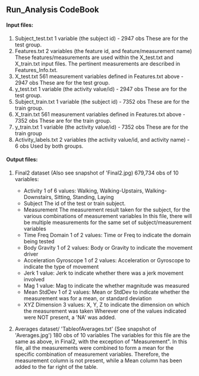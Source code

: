 ## Run_Analysis CodeBook

#### Input files:
1. Subject_test.txt
    1 variable (the subject id) - 2947 obs
    These are for the test group.
2. Features.txt
    2 variables (the feature id, and feature/measurement name)
    These features/measurements are used within the X_test.txt and X_train.txt input files.
    The pertinent measurements are described in Features_Info.txt.
3.  X_test.txt
    561 measurement variables defined in Features.txt above - 2947 obs
    These are for the test group.
4. y_test.txt
    1 variable (the activity value/id) - 2947 obs
    These are for the test group.
5. Subject_train.txt
    1 variable (the subject id) - 7352 obs 
    These are for the train group.
6. X_train.txt
    561 measurement variables defined in Features.txt above - 7352 obs
    These are for the train group.
7. y_train.txt
    1 variable (the activity value/id) - 7352 obs
    These are for the train group
8. Activity_labels.txt
   2 variables (the activity value/id, and activity name) -  6 obs
   Used by both groups.
    
#### Output files:
1.  Final2 dataset (Also see snapshot of 'Final2.jpg)
    679,734 obs of 10 variables:
    + Activity  1 of 6 values:  Walking, Walking-Upstairs, Walking-Downstairs, Sitting, Standing, Laying
    + Subject   The id of the test or train subject.
    + Measurement           The measurement result taken for the subject, for the various combinations of measurement variables
                              In this file, there will be multiple measurements for the same set of subject/measurement variables
    + Time Freq Domain      1 of 2 values:  Time or Freq to indicate the domain being tested
    + Body Gravity          1 of 2 values: Body or Gravity to indicate the movement driver
    + Acceleration Gyroscope  1 of 2 values:  Acceleration or Gyroscope to indicate the type of movement
    + Jerk                  1 value:  Jerk to indicate whether there was a jerk movement involved
    + Mag                   1 value:  Mag to indicate the whether magnitude was measured
    + Mean StdDev           1 of 2 values:  Mean or StdDev to indicate whether the measurement was for a mean, or standard deviation
    + XYZ Dimension         3 values:  X, Y, Z to indicate the dimension on which the measurement was taken
    Wherever one of the values indicated were NOT present, a 'NA' was added.
    
 2. Averages dataset/ 'TableofAverages.txt' (See snapshot of 'Averages.jpg')
    180 obs of 10 variables
    The variables for this file are the same as above, in Final2, with the exception of "Measurement".  In this file, all the               measurements were combined to form a mean for the specific combination of measurement variables.   Therefore, the measurement column     is not present, while a Mean column has been added to the far right of the table.
